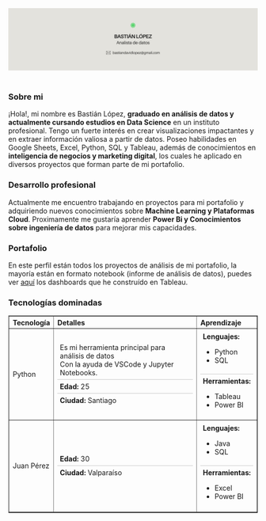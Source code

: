 <div id="header" align="center">
  <img decoding="async" src="Ghbanner.jpg" width="auto"/>
</div>
<br>
<h3>Sobre mi</h3>
  <p>
¡Hola!, mi nombre es Bastián López, <b>graduado en análisis de datos y actualmente cursando estudios en Data Science</b> en un instituto profesional. Tengo un fuerte interés en crear visualizaciones impactantes y en extraer información valiosa a partir de datos. Poseo habilidades en Google Sheets, Excel, Python, SQL y Tableau, además de conocimientos en <b>inteligencia de negocios y marketing digital</b>, los cuales he aplicado en diversos proyectos que forman parte de mi portafolio.
  </p>
<h3>Desarrollo profesional</h3>
  <p>
Actualmente me encuentro trabajando en proyectos para mi portafolio y adquiriendo nuevos conocimientos sobre <b>Machine Learning y Plataformas Cloud</b>. Proximamente me gustaría aprender <b>Power Bi y Conocimientos sobre ingeniería de datos</b> para mejorar mis capacidades.
</p>
<h3>Portafolio</h3>
  <p>
En este perfil están todos los proyectos de análisis de mi portafolio, la mayoría están en formato notebook (informe de análisis de datos), puedes ver <a href="https://public.tableau.com/app/profile/basti.n.l.pez/vizzes" target="_blank" rel="noopener noreferrer">aquí</a> los dashboards que he construído en Tableau.
  </p>
<!-- <h3>Dashboards</h3>
  <p>
En este perfil están todos los proyectos de análisis de mi portafolio, la mayoría están en formato notebook (informe de análisis de datos), puedes ver <a href="https://public.tableau.com/app/profile/basti.n.l.pez/vizzes" target="_blank" rel="noopener noreferrer">aquí</a> los dashboards que he construído en Tableau.
  </p>-->

<h3>Tecnologías dominadas</h3>

<table border="1" style="border-collapse: collapse; width: 100%; text-align: left;">
  <thead>
    <tr>
      <th>Tecnología</th>
      <th>Detalles</th>
      <th>Aprendizaje</th>
    </tr>
  </thead>
  <tbody>
    <tr>
      <td>Python</td>
      <td>
        <div style="border-bottom: 1px solid #ccc; padding: 5px;">
          Es mi herramienta principal para análisis de datos <br>
          Con la ayuda de VSCode y Jupyter Notebooks.
        </div>
        <div style="border-bottom: 1px solid #ccc; padding: 5px;">
          <strong>Edad:</strong> 25
        </div>
        <div style="padding: 5px;">
          <strong>Ciudad:</strong> Santiago
        </div>
      </td>
      <td>
        <div style="border-bottom: 1px solid #ccc; padding: 5px;">
          <strong>Lenguajes:</strong> 
          <ul>
            <li>Python</li>
            <li>SQL</li>
          </ul>
        </div>
        <div style="padding: 5px;">
          <strong>Herramientas:</strong> 
          <ul>
            <li>Tableau</li>
            <li>Power BI</li>
          </ul>
        </div>
      </td>
    </tr>
    <tr>
      <td>Juan Pérez</td>
      <td>
        <div style="border-bottom: 1px solid #ccc; padding: 5px;">
          <strong>Edad:</strong> 30
        </div>
        <div style="padding: 5px;">
          <strong>Ciudad:</strong> Valparaíso
        </div>
      </td>
      <td>
        <div style="border-bottom: 1px solid #ccc; padding: 5px;">
          <strong>Lenguajes:</strong> 
          <ul>
            <li>Java</li>
            <li>SQL</li>
          </ul>
        </div>
        <div style="padding: 5px;">
          <strong>Herramientas:</strong> 
          <ul>
            <li>Excel</li>
            <li>Power BI</li>
          </ul>
        </div>
      </td>
    </tr>
  </tbody>
</table>
<!-- <h3>Racha actual de contribuciones</h3>

<a href="https://git.io/streak-stats"><img src="https://github-readme-streak-stats.herokuapp.com?user=Bastian%20LQ&theme=transparent&hide_border=true&locale=es&mode=weekly&card_width=460&card_height=170&currStreakLabel=000000&sideNums=000000&dates=000000&currStreakNum=000000&fire=39D353&stroke=000000&excludeDaysLabel=000000&sideLabels=000000&ring=39D353&background=E4E2DD" alt="GitHub Streak" /></a> 
-->
<h3>Contacto</h3>

[<img src='gmail.webp' alt='gmail' width='40'>](mailto:bastiandavidlopez@gmail.com) [<img src='linkedin.webp' alt='linkedin' width='40'>](https://www.linkedin.com/in/basti%C3%A1n-l%C3%B3pez-data-analyst/)
